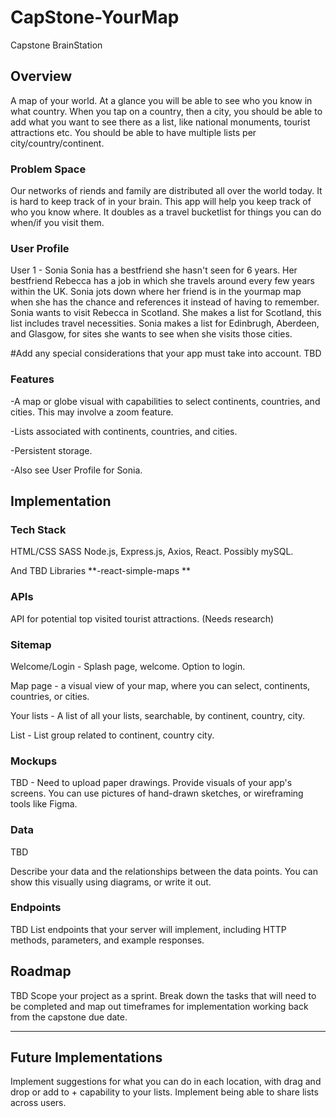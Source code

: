 # CapStone-YourMap

Capstone BrainStation

## Overview

A map of your world. At a glance you will be able to see who you know in what country. When you tap on a country, then a city, you should be able to add what
you want to see there as a list, like national monuments, tourist attractions etc. You should be able to have multiple lists per city/country/continent.

### Problem Space

Our networks of riends and family are distributed all over the world today. It is hard to keep track of in your brain. This app will help you keep track of who you know where. It doubles as a travel bucketlist for things you can do when/if you visit them.

### User Profile

User 1 - Sonia
Sonia has a bestfriend she hasn't seen for 6 years. Her bestfriend Rebecca has a job in which she travels around every few years within the UK. Sonia jots down where her friend is in the yourmap map when she has the chance and references it instead of having to remember. Sonia wants to visit Rebecca in Scotland. She makes a list for Scotland, this list includes travel necessities. Sonia makes a list for Edinbrugh, Aberdeen, and Glasgow, for sites she wants to see when she visits those cities.

#Add any special considerations that your app must take into account.
TBD

### Features

-A map or globe visual with capabilities to select continents, countries, and cities. This may involve a zoom feature.

-Lists associated with continents, countries, and cities.

-Persistent storage.

-Also see User Profile for Sonia.


## Implementation

### Tech Stack

HTML/CSS SASS
Node.js,
Express.js,
Axios,
React.
Possibly mySQL.

And TBD
Libraries
**-react-simple-maps **

### APIs

API for potential top visited tourist attractions. (Needs research)

### Sitemap

Welcome/Login - Splash page, welcome. Option to login.

Map page - a visual view of your map, where you can select, continents, countries, or cities.

Your lists - A list of all your lists, searchable, by continent, country, city.

List - List group related to continent, country city.

### Mockups

TBD - Need to upload paper drawings.
Provide visuals of your app's screens. You can use pictures of hand-drawn sketches, or wireframing tools like Figma.

### Data

TBD

Describe your data and the relationships between the data points. You can show this visually using diagrams, or write it out.

### Endpoints

TBD
List endpoints that your server will implement, including HTTP methods, parameters, and example responses.

## Roadmap

TBD
Scope your project as a sprint. Break down the tasks that will need to be completed and map out timeframes for implementation working back from the capstone due date.

---

## Future Implementations

Implement suggestions for what you can do in each location, with drag and drop or add to + capability to your lists.
Implement being able to share lists across users.
